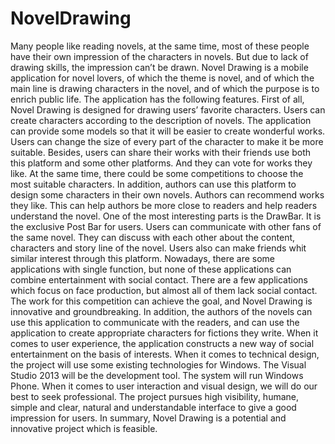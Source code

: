 # NovelDrawing
 Many people like reading novels, at the same time, most of these people have their own impression of the characters in novels. But due to lack of drawing skills, the impression can’t be drawn. Novel Drawing is a mobile application for novel lovers, of which the theme is novel, and of which the main line is drawing characters in the novel, and of which the purpose is to enrich public life. The application has the following features.        First of all, Novel Drawing is designed for drawing users’ favorite characters. Users can create characters according to the description of novels. The application can provide some models so that it will be easier to create wonderful works. Users can change the size of every part of the character to make it be more suitable. Besides, users can share their works with their friends use both this platform and some other platforms. And they can vote for works they like. At the same time, there could be some competitions to choose the most suitable characters. In addition, authors can use this platform to design some characters in their own novels. Authors can recommend works they like. This can help authors be more close to readers and help readers understand the novel. One of the most interesting parts is the DrawBar. It is the exclusive Post Bar for users. Users can communicate with other fans of the same novel. They can discuss with each other about the content, characters and story line of the novel. Users also can make friends whit similar interest through this platform.         Nowadays, there are some applications with single function, but none of these applications can combine entertainment with social contact. There are a few applications which focus on face production, but almost all of them lack social contact. The work for this competition can achieve the goal, and Novel Drawing is innovative and groundbreaking. In addition, the authors of the novels can use this application to communicate with the readers, and can use the application to create appropriate characters for fictions they write. When it comes to user experience, the application constructs a new way of social entertainment on the basis of interests. When it comes to technical design, the project will use some existing technologies for Windows. The Visual Studio 2013 will be the development tool. The system will run Windows Phone. When it comes to user interaction and visual design, we will do our best to seek professional. The project pursues high visibility, humane, simple and clear, natural and understandable interface to give a good impression for users.        In summary, Novel Drawing is a potential and innovative project which is feasible.
